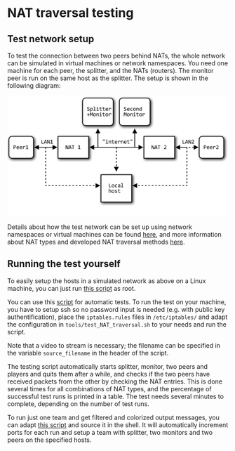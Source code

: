 NAT traversal testing
=====================

## Test network setup

To test the connection between two peers behind NATs, the whole
network can be simulated in virtual machines or network
namespaces. You need one machine for each peer, the splitter, and the
NATs (routers). The monitor peer is run on the same host as the
splitter. The setup is shown in the following diagram:

![network setup](images/network_setup.png)

Details about how the test network can be set up using network
namespaces or virtual machines can be found
[here](NAT_test_details.md), and more information about NAT types and
developed NAT traversal methods [here](NAT_traversal.md).

## Running the test yourself

To easily setup the hosts in a simulated network as above on a Linux
machine, you can just run [this script](../tools/setup_NAT_network.sh)
as root.

You can use this [script](../tools/test_NAT_traversal.sh) for
automatic tests.  To run the test on your machine, you have to setup
ssh so no password input is needed (e.g. with public key
authentification), place the `iptables.rules` files in
`/etc/iptables/` and adapt the configuration in
`tools/test_NAT_traversal.sh` to your needs and run the script.

Note that a video to stream is necessary; the filename can be
specified in the variable `source_filename` in the header of the
script.

The testing script automatically starts splitter, monitor, two peers
and players and quits them after a while, and checks if the two peers
have received packets from the other by checking the NAT entries. This
is done several times for all combinations of NAT types, and the
percentage of successful test runs is printed in a table. The test
needs several minutes to complete, depending on the number of test
runs.

To run just one team and get filtered and colorized output messages,
you can adapt [this script](../tools/testrun.sh) and source it in the
shell. It will automatically increment ports for each run and setup a
team with splitter, two monitors and two peers on the specified hosts.

